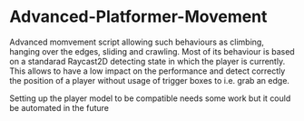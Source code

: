 # Advanced-Platformer-Movement
 Advanced momvement script allowing such behaviours as climbing, hanging over the edges, sliding and crawling.
 Most of its behaviour is based on a standarad Raycast2D detecting state in which the player is currently.
 This allows to have a low impact on the performance and detect correctly the position of a player without usage of trigger boxes to i.e. grab an edge.
 
 Setting up the player model to be compatible needs some work but it could be automated in the future
